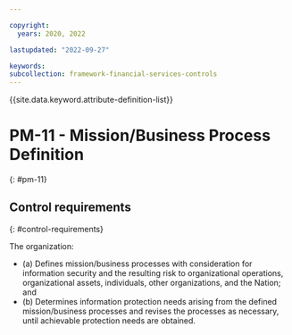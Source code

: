 ```yaml
---

copyright:
  years: 2020, 2022

lastupdated: "2022-09-27"

keywords: 
subcollection: framework-financial-services-controls
---
```


{{site.data.keyword.attribute-definition-list}}

         
# PM-11 - Mission/Business Process Definition
{: #pm-11}

## Control requirements
{: #control-requirements}

The organization:

- (a) Defines mission/business processes with consideration for information security and the resulting risk to organizational operations, organizational assets, individuals, other organizations, and the Nation; and
- (b) Determines information protection needs arising from the defined mission/business processes and revises the processes as necessary, until achievable protection needs are obtained.



